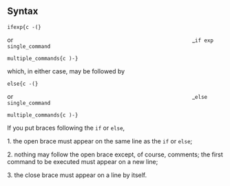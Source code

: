 ## Syntax

`ifexp{c -(}`

or<span style="padding-left: 26.0rem;">_`if exp`
`single_command`

`multiple_commands{c )-}`

which, in either case, may be followed by

`else{c -(}`

or<span style="padding-left: 26.0rem;">_`else single_command`

`multiple_commands{c )-}`

If you put braces following the `if` or `else`,

1\. the open brace must appear on the same line as the `if` or `else`;

2\. nothing may follow the open brace except, of course, comments; the
first command to be executed must appear on a new line;

3\. the close brace must appear on a line by itself.
